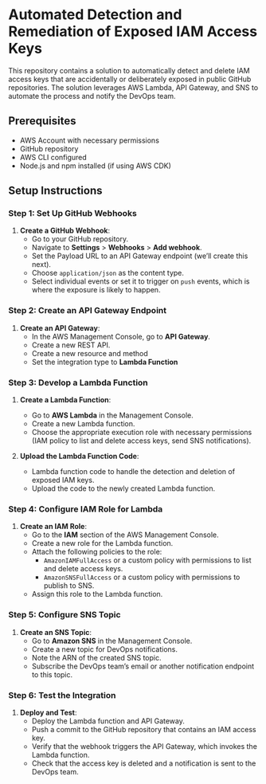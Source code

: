# Automated Detection and Remediation of Exposed IAM Access Keys

This repository contains a solution to automatically detect and delete IAM access keys that are accidentally or deliberately exposed in public GitHub repositories. The solution leverages AWS Lambda, API Gateway, and SNS to automate the process and notify the DevOps team.

## Prerequisites

- AWS Account with necessary permissions
- GitHub repository
- AWS CLI configured
- Node.js and npm installed (if using AWS CDK)

## Setup Instructions

### Step 1: Set Up GitHub Webhooks

1. **Create a GitHub Webhook**:
   - Go to your GitHub repository.
   - Navigate to **Settings** > **Webhooks** > **Add webhook**.
   - Set the Payload URL to an API Gateway endpoint (we’ll create this next).
   - Choose `application/json` as the content type.
   - Select individual events or set it to trigger on `push` events, which is where the exposure is likely to happen.

### Step 2: Create an API Gateway Endpoint

1. **Create an API Gateway**:
   - In the AWS Management Console, go to **API Gateway**.
   - Create a new REST API.
   - Create a new resource and method
   - Set the integration type to **Lambda Function** 

### Step 3: Develop a Lambda Function

1. **Create a Lambda Function**:
   - Go to **AWS Lambda** in the Management Console.
   - Create a new Lambda function.
   - Choose the appropriate execution role with necessary permissions (IAM policy to list and delete access keys, send SNS notifications).

2. **Upload the Lambda Function Code**:
   - Lambda function code to handle the detection and deletion of exposed IAM keys.
   - Upload the code to the newly created Lambda function.

### Step 4: Configure IAM Role for Lambda

1. **Create an IAM Role**:
   - Go to the **IAM** section of the AWS Management Console.
   - Create a new role for the Lambda function.
   - Attach the following policies to the role:
     - `AmazonIAMFullAccess` or a custom policy with permissions to list and delete access keys.
     - `AmazonSNSFullAccess` or a custom policy with permissions to publish to SNS.
   - Assign this role to the Lambda function.

### Step 5: Configure SNS Topic

1. **Create an SNS Topic**:
   - Go to **Amazon SNS** in the Management Console.
   - Create a new topic for DevOps notifications.
   - Note the ARN of the created SNS topic.
   - Subscribe the DevOps team’s email or another notification endpoint to this topic.

### Step 6: Test the Integration

1. **Deploy and Test**:
   - Deploy the Lambda function and API Gateway.
   - Push a commit to the GitHub repository that contains an IAM access key.
   - Verify that the webhook triggers the API Gateway, which invokes the Lambda function.
   - Check that the access key is deleted and a notification is sent to the DevOps team.
